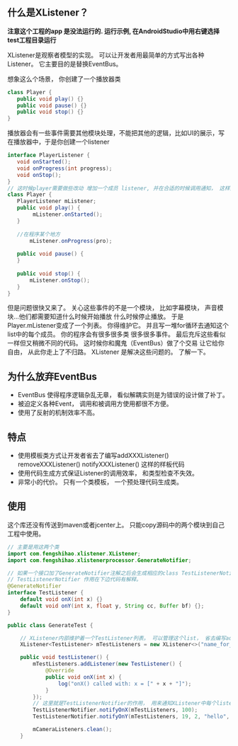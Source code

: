 
## 什么是XListener？


**注意这个工程的app 是没法运行的. 运行示例, 在AndroidStudio中用右键选择test工程目录运行**


XListener是观察者模型的实现。 可以让开发者用最简单的方式写出各种Listener。 它主要目的是替换EventBus。

想象这么个场景， 你创建了一个播放器类 
```java
class Player {
   public void play() {}
   public void pause() {}
   public void stop() {}
}
```
播放器会有一些事件需要其他模块处理，不能把其他的逻辑，比如UI的展示，写在播放器中，于是你创建一个listener

```java
interface PlayerListener {
   void onStarted();
   void onProgress(int progress);
   void onStop();
}
// 这时候player需要做些改动 增加一个成员 listener, 并在合适的时候调用通知， 这样外边的模块就可以根据事件做出相应逻辑。
class Player {
   PlayerListener mListener;
   public void play() {
        mListener.onStarted();
   }
   
   //在程序某个地方
       mListener.onProgress(pro);
       
   public void pause() {
   }
   
   public void stop() {
       mListener.onStop();
   }
}
```

但是问题很快又来了。 关心这些事件的不是一个模块， 比如字幕模块， 声音模块...他们都需要知道什么时候开始播放 什么时候停止播放。
于是Player.mListener变成了一个列表。 你得维护它。 并且写一堆for循环去通知这个list中的每个成员。 
你的程序会有很多很多类 很多很多事件。 最后充斥这些看似一样但又稍微不同的代码。 这时候你和魔鬼（EventBus）做了个交易 让它给你
自由， 从此你走上了不归路。 XListener 是解决这些问题的。 了解一下。


## 为什么放弃EventBus

* EventBus 使得程序逻辑杂乱无章， 看似解耦实则是为错误的设计做了补丁。 
* 被迫定义各种Event， 调用和被调用方使用都很不方便。
* 使用了反射的机制效率不高。

## 特点
* 使用模板类方式让开发者省去了编写addXXXListener() removeXXXListener() notifyXXXListener() 这样的样板代码
* 使用代码生成方式保证Listener的调用效率， 和类型检查不失效。
* 非常小的代价。 只有一个类模板， 一个预处理代码生成类。

## 使用

这个库还没有传送到maven或者jcenter上。 只能copy源码中的两个模块到自己工程中使用。 



```java
// 主要是用这两个类
import com.fengshihao.xlistener.XListener;
import com.fengshihao.xlistenerprocessor.GenerateNotifier;

// 如果一个接口加了GenerateNotifier注解之后会生成相应的class TestListenerNotifier
// TestListenerNotifier 作用在下边代码有解释。
@GenerateNotifier 
interface TestListener {
    default void onX(int x) {}
    default void onY(int x, float y, String cc, Buffer bf) {};
}

public class GenerateTest {

    // XListener内部维护着一个TestListener列表。 可以管理这个list， 省去编写addXListener这种样板代码
    XListener<TestListener> mTestListeners = new XListener<>("name_for_log");

    public void testListener() {
        mTestListeners.addListener(new TestListener() {
            @Override
            public void onX(int x) {
                log("onX() called with: x = [" + x + "]");
            }
        });
        // 这里就是TestListenerNotifier的作用， 用来通知XListener中每个listener什么事件发生了。 注意第一个参数是个XListener类型
        TestListenerNotifier.notifyOnX(mTestListeners, 100);
        TestListenerNotifier.notifyOnY(mTestListeners, 19, 2, "hello", null);

        mCameraListeners.clean();
    }
```

